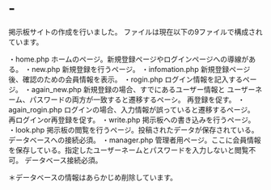 # -
掲示板サイトの作成を行いました。
ファイルは現在以下の9ファイルで構成されています。

・home.php
ホームのページ。新規登録ページやログインページへの導線がある。
・new.php
新規登録を行うページ。
・infomation.php
新規登録ページ後、確認のための会員情報を表示。
・rogin.php
ログイン情報を記入するページ。
・again_new.php
新規登録の場合、すでにあるユーザー情報と
ユーザーネーム、パスワードの両方が一致すると遷移するペーシ。
再登録を促す。
・again_rogin.php
ログインの場合、入力情報が誤っていると遷移するページ。
再ログインor再登録を促す。
・write.php
掲示板への書き込みを行うページ。
・look.php
掲示板の閲覧を行うページ。投稿されたデータが保存されている。データベースへの接続必須。
・manager.php
管理者用ページ。ここに会員情報を保存している。指定したユーザーネームとパスワードを入力しないと閲覧不可。
データベース接続必須。

＊データベースの情報はあらかじめ削除しています。
